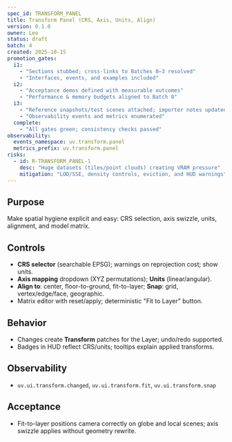 ```yaml
---
spec_id: TRANSFORM_PANEL
title: Transform Panel (CRS, Axis, Units, Align)
version: 0.1.0
owner: Leo
status: draft
batch: 4
created: 2025-10-15
promotion_gates:
  i1:
    - "Sections stubbed; cross-links to Batches 0–3 resolved"
    - "Interfaces, events, and examples included"
  i2:
    - "Acceptance demos defined with measurable outcomes"
    - "Performance & memory budgets aligned to Batch 0"
  i3:
    - "Reference snapshots/test scenes attached; importer notes updated"
    - "Observability events and metrics enumerated"
  complete:
    - "All gates green; consistency checks passed"
observability:
  events_namespace: uv.transform.panel
  metrics_prefix: uv.transform.panel
risks:
  - id: R-TRANSFORM_PANEL-1
    desc: "Huge datasets (tiles/point clouds) creating VRAM pressure"
    mitigation: "LOD/SSE, density controls, eviction, and HUD warnings"
---
```


## Purpose
Make spatial hygiene explicit and easy: CRS selection, axis swizzle, units, alignment, and model matrix.

## Controls
- **CRS selector** (searchable EPSG); warnings on reprojection cost; show units.
- **Axis mapping** dropdown (XYZ permutations); **Units** (linear/angular).
- **Align to**: center, floor-to-ground, fit-to-layer; **Snap**: grid, vertex/edge/face, geographic.
- Matrix editor with reset/apply; deterministic "Fit to Layer" button.

## Behavior
- Changes create **Transform** patches for the Layer; undo/redo supported.
- Badges in HUD reflect CRS/units; tooltips explain applied transforms.

## Observability
- `uv.ui.transform.changed`, `uv.ui.transform.fit`, `uv.ui.transform.snap`

## Acceptance
- Fit-to-layer positions camera correctly on globe and local scenes; axis swizzle applies without geometry rewrite.
